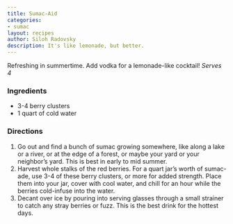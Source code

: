 ```yaml
---
title: Sumac-Aid
categories:
- sumac
layout: recipes
author: Siloh Radovsky
description: It's like lemonade, but better.
---
```


Refreshing in summertime. Add vodka for a lemonade-like cocktail! _Serves 4_

### Ingredients
- 3-4 berry clusters
- 1 quart of cold water

### Directions
1. Go out and find a bunch of sumac growing somewhere, like along a lake or a river, or at the edge of a forest, or maybe your yard or your neighbor’s yard. This is best in early to mid summer. 
2. Harvest whole stalks of the red berries. For a quart jar’s worth of sumac-ade, use 3-4 of these berry clusters, or more for added strength. Place them into your jar, cover with cool water, and chill for an hour while the berries cold-infuse into the water. 
3. Decant over ice by pouring into serving glasses through a small strainer to catch any stray berries or fuzz. This is the best drink for the hottest days. 
